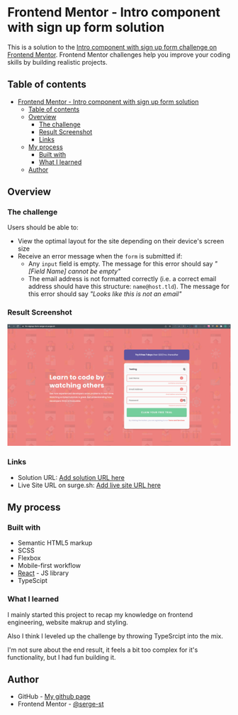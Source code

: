 # Frontend Mentor - Intro component with sign up form solution

This is a solution to the [Intro component with sign up form challenge on Frontend Mentor](https://www.frontendmentor.io/challenges/intro-component-with-signup-form-5cf91bd49edda32581d28fd1). Frontend Mentor challenges help you improve your coding skills by building realistic projects. 

## Table of contents

- [Frontend Mentor - Intro component with sign up form solution](#frontend-mentor---intro-component-with-sign-up-form-solution)
  - [Table of contents](#table-of-contents)
  - [Overview](#overview)
    - [The challenge](#the-challenge)
    - [Result Screenshot](#result-screenshot)
    - [Links](#links)
  - [My process](#my-process)
    - [Built with](#built-with)
    - [What I learned](#what-i-learned)
  - [Author](#author)


## Overview

### The challenge

Users should be able to:

- View the optimal layout for the site depending on their device's screen size
- Receive an error message when the `form` is submitted if:
  - Any `input` field is empty. The message for this error should say *"[Field Name] cannot be empty"*
  - The email address is not formatted correctly (i.e. a correct email address should have this structure: `name@host.tld`). The message for this error should say *"Looks like this is not an email"*

### Result Screenshot

![Result screenshot](./FM-singnup-form-result.png)

### Links

- Solution URL: [Add solution URL here](https://github.com/serge-st/fm_signup_form)
- Live Site URL on surge.sh: [Add live site URL here](https://fm-signup-form-serge-st.surge.sh)

## My process

### Built with

- Semantic HTML5 markup
- SCSS
- Flexbox
- Mobile-first workflow
- [React](https://reactjs.org/) - JS library
- TypeScipt

### What I learned

I mainly started this project to recap my knowledge on frontend engineering, website makrup and styling.

Also I think I leveled up the challenge by throwing TypeSrcipt into the mix.

I'm not sure about the end result, it feels a bit too complex for it's functionality, but I had fun building it.

## Author

- GitHub - [My github page](https://github.com/serge-st)
- Frontend Mentor - [@serge-st](https://www.frontendmentor.io/profile/serge-st)